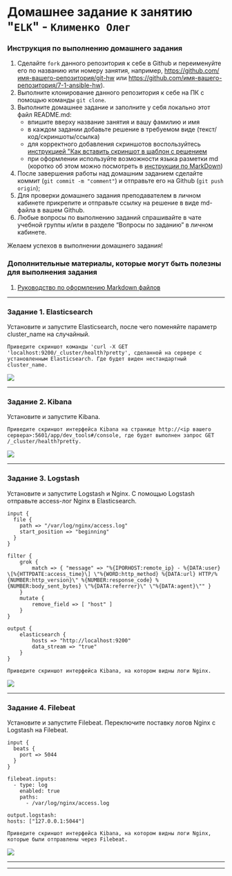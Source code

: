 # Домашнее задание к занятию "`ELK`" - `Клименко Олег`


### Инструкция по выполнению домашнего задания

   1. Сделайте `fork` данного репозитория к себе в Github и переименуйте его по названию или номеру занятия, например, https://github.com/имя-вашего-репозитория/git-hw или  https://github.com/имя-вашего-репозитория/7-1-ansible-hw).
   2. Выполните клонирование данного репозитория к себе на ПК с помощью команды `git clone`.
   3. Выполните домашнее задание и заполните у себя локально этот файл README.md:
      - впишите вверху название занятия и вашу фамилию и имя
      - в каждом задании добавьте решение в требуемом виде (текст/код/скриншоты/ссылка)
      - для корректного добавления скриншотов воспользуйтесь [инструкцией "Как вставить скриншот в шаблон с решением](https://github.com/netology-code/sys-pattern-homework/blob/main/screen-instruction.md)
      - при оформлении используйте возможности языка разметки md (коротко об этом можно посмотреть в [инструкции  по MarkDown](https://github.com/netology-code/sys-pattern-homework/blob/main/md-instruction.md))
   4. После завершения работы над домашним заданием сделайте коммит (`git commit -m "comment"`) и отправьте его на Github (`git push origin`);
   5. Для проверки домашнего задания преподавателем в личном кабинете прикрепите и отправьте ссылку на решение в виде md-файла в вашем Github.
   6. Любые вопросы по выполнению заданий спрашивайте в чате учебной группы и/или в разделе “Вопросы по заданию” в личном кабинете.
   
Желаем успехов в выполнении домашнего задания!
   
### Дополнительные материалы, которые могут быть полезны для выполнения задания

1. [Руководство по оформлению Markdown файлов](https://gist.github.com/Jekins/2bf2d0638163f1294637#Code)

---

### Задание 1. Elasticsearch

Установите и запустите Elasticsearch, после чего поменяйте параметр cluster_name на случайный.

`Приведите скриншот команды 'curl -X GET 'localhost:9200/_cluster/health?pretty', сделанной на сервере с установленным Elasticsearch. Где будет виден нестандартный cluster_name.`

![](https://cdn.discordapp.com/attachments/1258765295351365672/1260190449805688902/image.png?ex=66906590&is=668f1410&hm=3a664bb585091d3f3866b190cac4d3498369c5c4bc232c65521b32caefff48a4&)

---

### Задание 2. Kibana

Установите и запустите Kibana.

`Приведите скриншот интерфейса Kibana на странице http://<ip вашего сервера>:5601/app/dev_tools#/console, где будет выполнен запрос GET /_cluster/health?pretty.`

![](https://cdn.discordapp.com/attachments/1258765295351365672/1260190906854801469/image.png?ex=669065fd&is=668f147d&hm=4209428822261fa5a1baab89dfa0f1cb900dd533213429dccfb2f9e94410e32b&)

---

### Задание 3. Logstash

Установите и запустите Logstash и Nginx. С помощью Logstash отправьте access-лог Nginx в Elasticsearch.

```
input {
  file {
    path => "/var/log/nginx/access.log"
    start_position => "beginning"
  }
}

filter {
    grok {
        match => { "message" => "%{IPORHOST:remote_ip} - %{DATA:user} \[%{HTTPDATE:access_time}\] \"%{WORD:http_method} %{DATA:url} HTTP/%{NUMBER:http_version}\" %{NUMBER:response_code} %{NUMBER:body_sent_bytes} \"%{DATA:referrer}\" \"%{DATA:agent}\"" }
    }
    mutate {
        remove_field => [ "host" ]
    }
}

output {
    elasticsearch {
        hosts => "http://localhost:9200"
        data_stream => "true"
    }
}
```

`Приведите скриншот интерфейса Kibana, на котором видны логи Nginx.`

![](https://cdn.discordapp.com/attachments/1258765295351365672/1260193386170683402/image.png?ex=6690684c&is=668f16cc&hm=a8e2f73489f4b3bb4fdf218facf9b2dbc3c67f6b4cff7fafcc66ac2f7a8c8594&)

---

### Задание 4. Filebeat

Установите и запустите Filebeat. Переключите поставку логов Nginx с Logstash на Filebeat.

```
input {
  beats {
    port => 5044
  }
}

filebeat.inputs:
  - type: log
    enabled: true
    paths:
      - /var/log/nginx/access.log

output.logstash:
hosts: ["127.0.0.1:5044"]
```

`Приведите скриншот интерфейса Kibana, на котором видны логи Nginx, которые были отправлены через Filebeat.`

![](https://cdn.discordapp.com/attachments/1258765295351365672/1260195509566574602/image.png?ex=66906a46&is=668f18c6&hm=e897b4c99df15e76703d9f076892ad33417e0f3a86a075c0e9dfc3d08f62ff6c&)

---
---
